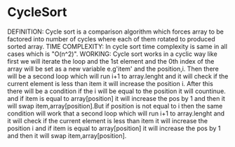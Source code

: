 # CycleSort
DEFINITION: Cycle sort is a comparison algorithm which forces array to be factored into number of cycles where each of them rotated to produced sorted array.
TIME COMPLEXITY: In cycle sort time complexity is same in all cases which is "O(n^2)".
WORKING: Cycle sort works in a cyclic way like first we will iterate the loop and the 1st element and the 0th index of the array will be set as a new variable e.g'item' and the position,i. Then there will be a second loop which will run i+1 to array.lenght and it will check if the current element is less than item it will increase the position i. After this there will be a condition if the i will be equal to the position it will countinue. and if item is equal to array[position] it will increase the pos by 1 and then it will swap item,array[position].But if position is not equal to i then the same condition will work that a second loop which will run i+1 to array.lenght and it will check if the current element is less than item it will increase the position i and if item is equal to array[position] it will increase the pos by 1 and then it will swap item,array[position].
